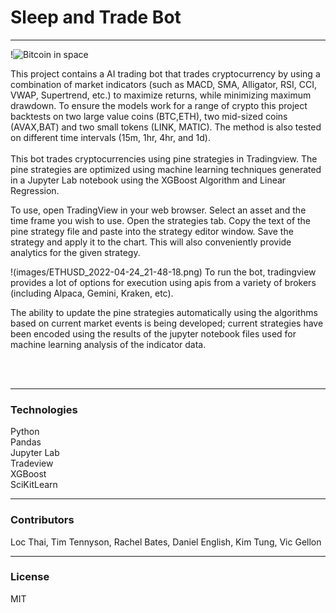 # Sleep and Trade Bot
---
!![Bitcoin in space](https://cdn.pixabay.com/photo/2021/09/06/12/40/cryptocurrency-6601591_1280.jpg)

This project contains a AI trading bot that trades cryptocurrency by using a combination of market indicators (such as MACD, SMA, Alligator, RSI, CCI, VWAP, Supertrend, etc.) to maximize returns, while minimizing maximum drawdown. To ensure the models work for a range of crypto this project backtests on two large value coins (BTC,ETH), two mid-sized coins (AVAX,BAT) and two small tokens (LINK, MATIC). The method is also tested on different time intervals (15m, 1hr, 4hr, and 1d). 
<br><br>
This bot trades cryptocurrencies using pine strategies in Tradingview. The pine strategies are optimized using machine learning techniques generated in a Jupyter Lab notebook using the XGBoost Algorithm and Linear Regression.

To use, open TradingView in your web browser. Select an asset and the time frame you wish to use. Open the strategies tab. Copy the text of the pine strategy file and paste into the strategy editor window. Save the strategy and apply it to the chart. This will also conveniently provide analytics for the given strategy.

!(images/ETHUSD_2022-04-24_21-48-18.png)
To run the bot, tradingview provides a lot of options for execution using apis from a variety of brokers (including Alpaca, Gemini, Kraken, etc).

The ability to update the pine strategies automatically using the algorithms based on current market events is being developed; current strategies have been encoded using the results of the jupyter notebook files used for machine learning analysis of the indicator data.

<br><br>



---
### Technologies
Python<br>
Pandas<br>
Jupyter Lab<br>
Tradeview<br>
XGBoost<br>
SciKitLearn<br>


---
### Contributors
Loc Thai, Tim Tennyson, Rachel Bates, Daniel English, Kim Tung, Vic Gellon<br>

---
### License
MIT<br>


